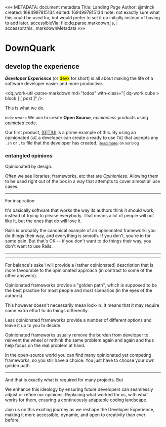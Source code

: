 «««
METADATA: document metadata
Title: Landing Page
Author: @mlnck
created: 1694997815134
edited: 1694997815134
note: not exactly sure what this could be used for, but would prefer to set it up initially instead of having to add later.
accessibleVia: file:dq.parse.markdown.js, | accessor:this._markdownMetadata
»»»
<hgroup>
  <h1>DownQuark</h1>
  <h2>develop the experience</h2>
</hgroup>

_**Developer Experience**_ (or <mark>devx</mark> for short) is all about making the life of a software developer easier and more productive.

<dq_work-util-parse-markdown
  md="todos"
  with-class="[ dq-work cube > block ] [ post ]" />

This is what we do.

<small>todo: rewrite</small>
We aim to create **Open Source**, _opinionless_ products using _opiniated_ code.

Our first product, [(G|T)UI](/?projects_foss_gui-tui) is a prime example of this.
By using an opinionated `GUI` a developer can create a ready to use `TUI` that accepts any `.sh` or `.ts` file that the developer has created.
<small>\[[read more](https://qrx.downquark.work/qore/g-t-ui)] on our blog</small>

### entangled opinions

Opinionated by design.

Often we see libraries, frameworks, etc that are _Opinionless_. 
Allowing them to be used right out of the box in a way that attempts to cover almost all use cases.

---
For inspiration:

It's basically software that works the way its authors think it should work, instead of trying to please everybody. That means a lot of people will not like it, but the ones that do will love it.

Rails is probably the canonical example of an opinionated framework: you do things their way, and everything is smooth. If you don't, you're in for some pain. But that's OK -- if you don't want to do things their way, you don't want to use Rails.

---

---

For balance's sake I will provide a (rather opinionated) description that is more favourable to the opinionated approach (in contrast to some of the other answers).

Opinionated frameworks provide a "golden path", which is supposed to be the best practice for most people and most scenarios (in the eyes of the authors).

This however doesn't necessarily mean lock-in. It means that it may require some extra effort to do things differently.

Less opinionated frameworks provide a number of different options and leave it up to you to decide.

Opinionated frameworks usually remove the burden from developer to reinvent the wheel or rethink the same problem again and again and thus help focus on the real problem at hand.

In the open-source world you can find many opinionated yet competing frameworks, so you still have a choice. You just have to choose your own golden path.

---


And that is exactly what is required for many projects. But 

We enhance this ideology by ensuring future developers can seamlessly adjust or refine our opinions. Replacing what worked for us, with what works for them, ensuring a continuously adaptable coding landscape.

<!-- Our community of developers is not just a collection of contributors. We are collaborators, creating a thriving ecosystem of opinionated views. Together, we are crafting a dynamic library of products that empower developers to drive innovative solutions and redefine the Developer Experience. -->

Join us on this exciting journey as we reshape the Developer Experience, making it more accessible, dynamic, and open to creativity than ever before.